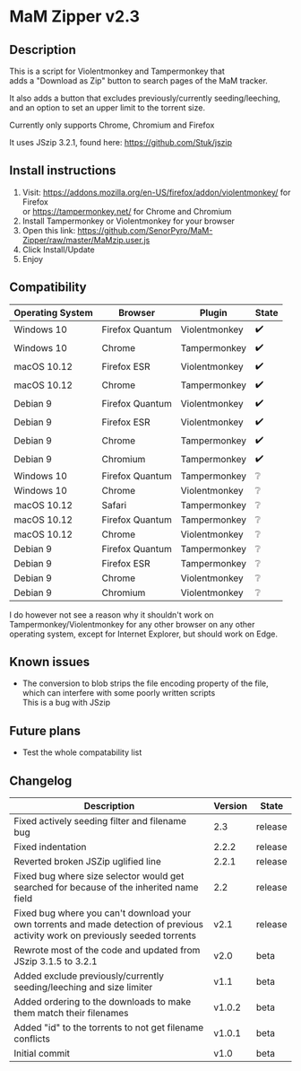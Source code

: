 # MaM Zipper v2.3

## Description
This is a script for Violentmonkey and Tampermonkey that  
adds a "Download as Zip" button to search pages of the MaM tracker.

It also adds a button that excludes previously/currently seeding/leeching,  
and an option to set an upper limit to the torrent size.

Currently only supports Chrome, Chromium and Firefox

It uses JSzip 3.2.1, found here:
https://github.com/Stuk/jszip

## Install instructions

1. Visit: https://addons.mozilla.org/en-US/firefox/addon/violentmonkey/ for Firefox  
    or https://tampermonkey.net/ for Chrome and Chromium
2. Install Tampermonkey or Violentmonkey for your browser
3. Open this link: https://github.com/SenorPyro/MaM-Zipper/raw/master/MaMzip.user.js
4. Click Install/Update
5. Enjoy

## Compatibility

Operating System | Browser | Plugin | State
--- | --- | --- | ---
Windows 10 | Firefox Quantum | Violentmonkey | :heavy_check_mark:
Windows 10 | Chrome | Tampermonkey | :heavy_check_mark:
macOS 10.12 | Firefox ESR | Violentmonkey | :heavy_check_mark:
macOS 10.12 | Chrome | Tampermonkey| :heavy_check_mark:
Debian 9 | Firefox Quantum | Violentmonkey | :heavy_check_mark:
Debian 9 | Firefox ESR | Violentmonkey | :heavy_check_mark:
Debian 9 | Chrome | Tampermonkey | :heavy_check_mark:
Debian 9 | Chromium | Tampermonkey | :heavy_check_mark:
Windows 10 | Firefox Quantum | Tampermonkey | :grey_question:
Windows 10 | Chrome | Violentmonkey| :grey_question:
macOS 10.12 | Safari | Tampermonkey | :grey_question:
macOS 10.12 | Firefox Quantum | Tampermonkey | :grey_question:
macOS 10.12 | Chrome | Violentmonkey| :grey_question:
Debian 9 | Firefox Quantum | Tampermonkey | :grey_question:
Debian 9 | Firefox ESR | Tampermonkey | :grey_question:
Debian 9 | Chrome | Violentmonkey | :grey_question:
Debian 9 | Chromium | Violentmonkey | :grey_question:


I do however not see a reason why it shouldn't work on Tampermonkey/Violentmonkey
for any other browser on any other operating system, 
except for Internet Explorer, but should work on Edge.

## Known issues
* The conversion to blob strips the file encoding property of the file,  
   which can interfere with some poorly written scripts  
   This is a bug with JSzip

## Future plans
* Test the whole compatability list

## Changelog
Description | Version | State
--- | --- | ---
Fixed actively seeding filter and filename bug | 2.3 | release
Fixed indentation | 2.2.2 | release
Reverted broken JSZip uglified line | 2.2.1 | release
Fixed bug where size selector would get searched for because of the inherited name field | 2.2 | release
Fixed bug where you can't download your own torrents and made detection of previous activity work on previously seeded torrents | v2.1 | release
Rewrote most of the code and updated from JSzip 3.1.5 to 3.2.1 | v2.0 | beta
Added exclude previously/currently seeding/leeching and size limiter | v1.1 | beta
Added ordering to the downloads to make them match their filenames | v1.0.2 | beta
Added "id" to the torrents to not get filename conflicts | v1.0.1 | beta
Initial commit | v1.0 | beta

